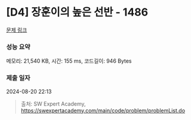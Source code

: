 # [D4] 장훈이의 높은 선반 - 1486 

[문제 링크](https://swexpertacademy.com/main/code/problem/problemDetail.do?contestProbId=AV2b7Yf6ABcBBASw) 

### 성능 요약

메모리: 21,540 KB, 시간: 155 ms, 코드길이: 946 Bytes

### 제출 일자

2024-08-20 22:13



> 출처: SW Expert Academy, https://swexpertacademy.com/main/code/problem/problemList.do